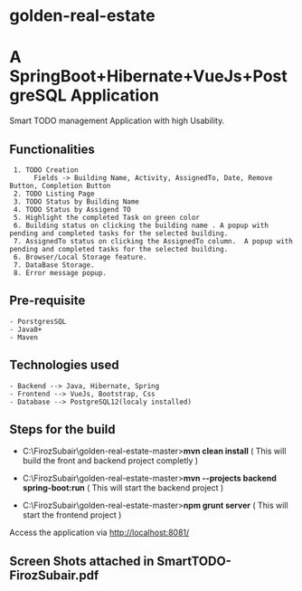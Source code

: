 # golden-real-estate
# A SpringBoot+Hibernate+VueJs+PostgreSQL Application
 Smart TODO management Application with high Usability.
 ## Functionalities 
     1. TODO Creation 
          Fields -> Building Name, Activity, AssignedTo, Date, Remove Button, Completion Button
     2. TODO Listing Page
     3. TODO Status by Building Name
     4. TODO Status by Assigend TO
     5. Highlight the completed Task on green color
     6. Building status on clicking the building name . A popup with pending and completed tasks for the selected building.
     7. AssignedTo status on clicking the AssignedTo column.  A popup with pending and completed tasks for the selected building.
     6. Browser/Local Storage feature.
     7. DataBase Storage.
     8. Error message popup.
 
## Pre-requisite
    - PorstgresSQL
    - Java8+
    - Maven
    
## Technologies used 
    - Backend --> Java, Hibernate, Spring
    - Frontend --> VueJs, Bootstrap, Css
    - Database --> PostgreSQL12(localy installed)

## Steps for the build
   - C:\FirozSubair\golden-real-estate-master>**mvn clean install**
    ( This will build the front and backend project completly )

   - C:\FirozSubair\golden-real-estate-master>**mvn --projects backend spring-boot:run**
    ( This will start the backend project )
   
   - C:\FirozSubair\golden-real-estate-master>**npm grunt server**
    ( This will start the frontend project )
    
Access the application via  <http://localhost:8081/>

## Screen Shots attached in SmartTODO-FirozSubair.pdf
    
